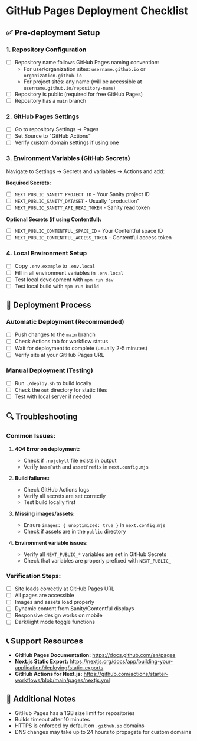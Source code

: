 # GitHub Pages Deployment Checklist

## ✅ Pre-deployment Setup

### 1. Repository Configuration
- [ ] Repository name follows GitHub Pages naming convention:
  - For user/organization sites: `username.github.io` or `organization.github.io`
  - For project sites: any name (will be accessible at `username.github.io/repository-name`)
- [ ] Repository is public (required for free GitHub Pages)
- [ ] Repository has a `main` branch

### 2. GitHub Pages Settings
- [ ] Go to repository Settings → Pages
- [ ] Set Source to "GitHub Actions"
- [ ] Verify custom domain settings if using one

### 3. Environment Variables (GitHub Secrets)
Navigate to Settings → Secrets and variables → Actions and add:

**Required Secrets:**
- [ ] `NEXT_PUBLIC_SANITY_PROJECT_ID` - Your Sanity project ID
- [ ] `NEXT_PUBLIC_SANITY_DATASET` - Usually "production"
- [ ] `NEXT_PUBLIC_SANITY_API_READ_TOKEN` - Sanity read token

**Optional Secrets (if using Contentful):**
- [ ] `NEXT_PUBLIC_CONTENTFUL_SPACE_ID` - Your Contentful space ID
- [ ] `NEXT_PUBLIC_CONTENTFUL_ACCESS_TOKEN` - Contentful access token

### 4. Local Environment Setup
- [ ] Copy `.env.example` to `.env.local`
- [ ] Fill in all environment variables in `.env.local`
- [ ] Test local development with `npm run dev`
- [ ] Test local build with `npm run build`

## 🚀 Deployment Process

### Automatic Deployment (Recommended)
- [ ] Push changes to the `main` branch
- [ ] Check Actions tab for workflow status
- [ ] Wait for deployment to complete (usually 2-5 minutes)
- [ ] Verify site at your GitHub Pages URL

### Manual Deployment (Testing)
- [ ] Run `./deploy.sh` to build locally
- [ ] Check the `out` directory for static files
- [ ] Test with local server if needed

## 🔍 Troubleshooting

### Common Issues:
1. **404 Error on deployment:**
   - Check if `.nojekyll` file exists in output
   - Verify `basePath` and `assetPrefix` in `next.config.mjs`

2. **Build failures:**
   - Check GitHub Actions logs
   - Verify all secrets are set correctly
   - Test build locally first

3. **Missing images/assets:**
   - Ensure `images: { unoptimized: true }` in `next.config.mjs`
   - Check if assets are in the `public` directory

4. **Environment variable issues:**
   - Verify all `NEXT_PUBLIC_*` variables are set in GitHub Secrets
   - Check that variables are properly prefixed with `NEXT_PUBLIC_`

### Verification Steps:
- [ ] Site loads correctly at GitHub Pages URL
- [ ] All pages are accessible
- [ ] Images and assets load properly
- [ ] Dynamic content from Sanity/Contentful displays
- [ ] Responsive design works on mobile
- [ ] Dark/light mode toggle functions

## 📞 Support Resources

- **GitHub Pages Documentation:** https://docs.github.com/en/pages
- **Next.js Static Export:** https://nextjs.org/docs/app/building-your-application/deploying/static-exports
- **GitHub Actions for Next.js:** https://github.com/actions/starter-workflows/blob/main/pages/nextjs.yml

## 📝 Additional Notes

- GitHub Pages has a 1GB size limit for repositories
- Builds timeout after 10 minutes
- HTTPS is enforced by default on `.github.io` domains
- DNS changes may take up to 24 hours to propagate for custom domains
